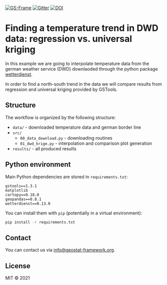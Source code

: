 [![GS-Frame](https://img.shields.io/badge/github-GeoStat_Framework-468a88?logo=github&style=flat)](https://github.com/GeoStat-Framework)
[![Gitter](https://badges.gitter.im/GeoStat-Examples/community.svg)](https://gitter.im/GeoStat-Examples/community?utm_source=badge&utm_medium=badge&utm_campaign=pr-badge)
[![DOI](https://zenodo.org/badge/DOI/10.5281/zenodo.5159727.svg)](https://doi.org/10.5281/zenodo.5159727)

# Finding a temperature trend in DWD data: regression vs. universal kriging

In this example we are going to interpolate temperature data from the
german weather service (DWD) downlaoded through the python package
[wetterdienst](https://github.com/earthobservations/wetterdienst).

In order to find a north-south trend in the data we will compare results from
regression and universal kriging provided by GSTools.


## Structure

The workflow is organized by the following structure:
- `data/` - downloaded temperature data and german border line
- `src/`
  - `00_data_download.py` - downloading routines
  - `01_dwd_krige.py` - interpolation and comparison plot generation
- `results/` - all produced results


## Python environment

Main Python dependencies are stored in `requirements.txt`:

```
gstools==1.3.1
matplotlib
cartopy==0.18.0
geopandas==0.8.1
wetterdienst==0.13.0
```

You can install them with `pip` (potentially in a virtual environment):

```bash
pip install -r requirements.txt
```


## Contact

You can contact us via <info@geostat-framework.org>.


## License

MIT © 2021
